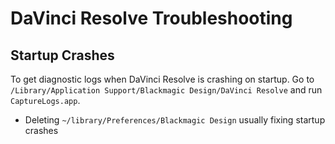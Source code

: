 # DaVinci Resolve Troubleshooting

## Startup Crashes

To get diagnostic logs when DaVinci Resolve is crashing on startup. Go to `/Library/Application Support/Blackmagic Design/DaVinci Resolve` and run `CaptureLogs.app`.

- Deleting `~/library/Preferences/Blackmagic Design` usually fixing startup crashes
